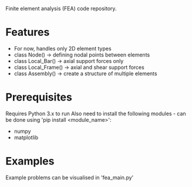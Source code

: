 Finite element analysis (FEA) code repository.

# Features
- For now, handles only 2D element types
- class Node() -> defining nodal points between elements
- class Local_Bar() -> axial support forces only
- class Local_Frame() -> axial and shear support forces
- class Assembly() -> create a structure of multiple elements

# Prerequisites
Requires Python 3.x to run
Also need to install the following modules - can be done using 'pip install <module_name>':
- numpy
- matplotlib

# Examples
Example problems can be visualised in 'fea_main.py'
